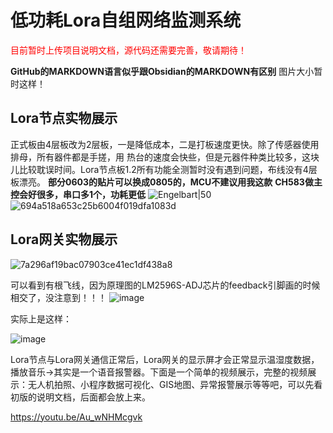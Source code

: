 # 低功耗Lora自组网络监测系统
<span style="color: red;">目前暂时上传项目说明文档，源代码还需要完善，敬请期待！</span>

**GitHub的MARKDOWN语言似乎跟Obsidian的MARKDOWN有区别** 图片大小暂时这样！
## Lora节点实物展示
  正式板由4层板改为2层板，一是降低成本，二是打板速度更快。除了传感器使用排母，所有器件都是手搓，用 热台的速度会快些，但是元器件种类比较多，这块儿比较耽误时间。Lora节点板1.2所有功能全测暂时没有遇到问题，布线没有4层板漂亮。
   **部分0603的贴片可以换成0805的，MCU不建议用我这款**
   **CH583做主控会好很多，串口多1个，功耗更低**
![Engelbart|50](https://github.com/LB1222/-Lora-/assets/126633339/c29866b7-c6a0-4070-aa3e-788a7c527a2d)
![694a518a653c25b6004f019dfa1083d](https://github.com/LB1222/-Lora-/assets/126633339/60263a39-fed9-4b76-8f5e-f4e7e3a1c5f3)

## Lora网关实物展示
![7a296af19bac07903ce41ec1df438a8](https://github.com/LB1222/-Lora-/assets/126633339/a441b06f-aa81-4f70-a873-71dbfaafd18a)

可以看到有根飞线，因为原理图的LM2596S-ADJ芯片的feedback引脚画的时候相交了，没注意到！！！
![image](https://github.com/LB1222/-Lora-/assets/126633339/ec732df0-e005-43f9-a85b-400ea6b55d3f)

实际上是这样：

![image](https://github.com/LB1222/-Lora-/assets/126633339/1b4ae15a-6b54-4bff-8a56-410d768e1075)

Lora节点与Lora网关通信正常后，Lora网关的显示屏才会正常显示温湿度数据，播放音乐->其实是一个语音报警器。下面是一个简单的视频展示，完整的视频展示：无人机拍照、小程序数据可视化、GIS地图、异常报警展示等等吧，可以先看初版的说明文档，后面都会放上来。

https://youtu.be/Au_wNHMcgvk









